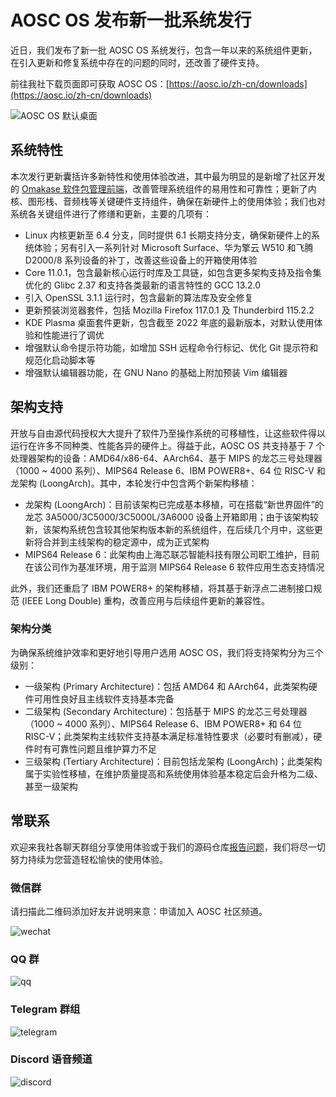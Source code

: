AOSC OS 发布新一批系统发行
====

近日，我们发布了新一批 AOSC OS 系统发行，包含一年以来的系统组件更新，在引入更新和修复系统中存在的问题的同时，还改善了硬件支持。

前往我社下载页面即可获取 AOSC OS：[https://aosc.io/zh-cn/downloads](https://aosc.io/zh-cn/downloads)

![AOSC OS 默认桌面](/special-issue/20231017/imgs/desktop.zh_CN.png)

系统特性
----

本次发行更新囊括许多新特性和使用体验改进，其中最为明显的是新增了社区开发的 [Omakase 软件包管理前端](https://github.com/AOSC-Dev/oma)，改善管理系统组件的易用性和可靠性；更新了内核、图形栈、音频栈等关键硬件支持组件，确保在新硬件上的使用体验；我们也对系统各关键组件进行了修缮和更新，主要的几项有：

- Linux 内核更新至 6.4 分支，同时提供 6.1 长期支持分支，确保新硬件上的系统体验；另有引入一系列针对 Microsoft Surface、华为擎云 W510 和飞腾 D2000/8 系列设备的补丁，改善这些设备上的开箱使用体验
- Core 11.0.1，包含最新核心运行时库及工具链，如包含更多架构支持及指令集优化的 Glibc 2.37 和支持各类最新的语言特性的 GCC 13.2.0
- 引入 OpenSSL 3.1.1 运行时，包含最新的算法库及安全修复
- 更新预装浏览器套件，包括 Mozilla Firefox 117.0.1 及 Thunderbird 115.2.2
- KDE Plasma 桌面套件更新，包含截至 2022 年底的最新版本，对默认使用体验和性能进行了调优
- 增强默认命令提示符功能，如增加 SSH 远程命令行标记、优化 Git 提示符和规范化启动脚本等
- 增强默认编辑器功能，在 GNU Nano 的基础上附加预装 Vim 编辑器

架构支持
----

开放与自由源代码授权大大提升了软件乃至操作系统的可移植性，让这些软件得以运行在许多不同种类、性能各异的硬件上。得益于此，AOSC OS 共支持基于 7 个处理器架构的设备：AMD64/x86-64、AArch64、基于 MIPS 的龙芯三号处理器（1000 ~ 4000 系列）、MIPS64 Release 6、IBM POWER8+、64 位 RISC-V 和龙架构 (LoongArch)。其中，本轮发行中包含两个新架构移植：

- 龙架构 (LoongArch)：目前该架构已完成基本移植，可在搭载“新世界固件”的龙芯 3A5000/3C5000/3C5000L/3A6000 设备上开箱即用；由于该架构较新，该架构系统包含较其他架构版本新的系统组件，在后续几个月中，这些更新将合并到主线架构的稳定源中，成为正式架构
- MIPS64 Release 6：此架构由上海芯联芯智能科技有限公司职工维护，目前在该公司作为基准环境，用于监测 MIPS64 Release 6 软件应用生态支持情况

此外，我们还重启了 IBM POWER8+ 的架构移植，将其基于新浮点二进制接口规范 (IEEE Long Double) 重构，改善应用与后续组件更新的兼容性。

### 架构分类

为确保系统维护效率和更好地引导用户选用 AOSC OS，我们将支持架构分为三个级别：

- 一级架构 (Primary Architecture)：包括 AMD64 和 AArch64，此类架构硬件可用性良好且主线软件支持基本完备
- 二级架构 (Secondary Architecture)：包括基于 MIPS 的龙芯三号处理器（1000 ~ 4000 系列）、MIPS64 Release 6、IBM POWER8+ 和 64 位 RISC-V；此类架构主线软件支持基本满足标准特性要求（必要时有删减），硬件时有可靠性问题且维护算力不足
- 三级架构 (Tertiary Architecture)：目前包括龙架构 (LoongArch)；此类架构属于实验性移植，在维护质量提高和系统使用体验基本稳定后会升格为二级、甚至一级架构

常联系
----

欢迎来我社各聊天群组分享使用体验或于我们的源码仓库[报告问题](https://github.com/AOSC-Dev/aosc-os-abbs/issues/new?assignees=&labels=&projects=&template=bug-report.yml)，我们将尽一切努力持续为您营造轻松愉快的使用体验。

### 微信群

请扫描此二维码添加好友并说明来意：申请加入 AOSC 社区频道。

![wechat](/special-issue/20231017/imgs/wechat.png)

### QQ 群

![qq](/special-issue/20231017/imgs/qq.jpg)

### Telegram 群组

![telegram](/special-issue/20231017/imgs/telegram.png)

### Discord 语音频道

![discord](/special-issue/20231017/imgs/discord.png)